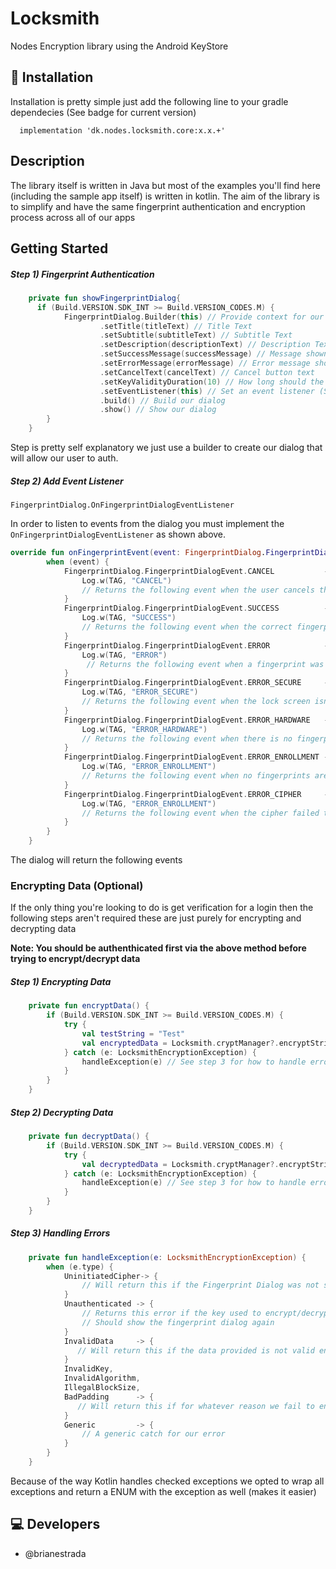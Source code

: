 # Locksmith

Nodes Encryption library using the Android KeyStore

## 🔧 Installation
Installation is pretty simple just add the following line to your gradle dependecies (See badge for current version)
```
  implementation 'dk.nodes.locksmith.core:x.x.+'
```

## Description

The library itself is written in Java but most of the examples you'll find here (including the sample app itself) is written in kotlin. The aim of the library is to simplify and have the same fingerprint authentication and encryption process across all of our apps

## Getting Started

##### Step 1) Fingerprint Authentication
```Kotlin
    private fun showFingerprintDialog{
      if (Build.VERSION.SDK_INT >= Build.VERSION_CODES.M) {
            FingerprintDialog.Builder(this) // Provide context for our dialog
                    .setTitle(titleText) // Title Text
                    .setSubtitle(subtitleText) // Subtitle Text
                    .setDescription(descriptionText) // Description Text
                    .setSuccessMessage(successMessage) // Message shown when you have successfully auth
                    .setErrorMessage(errorMessage) // Error message shown when auth failed
                    .setCancelText(cancelText) // Cancel button text
                    .setKeyValidityDuration(10) // How long should the key be valid for once authenthicated (Can only be set once)
                    .setEventListener(this) // Set an event listener (See next step for a better explination)
                    .build() // Build our dialog
                    .show() // Show our dialog
        }
    }
```
Step is pretty self explanatory we just use a builder to create our dialog that will allow our user to auth.

##### Step 2) Add Event Listener

```
FingerprintDialog.OnFingerprintDialogEventListener
```
In order to listen to events from the dialog you must implement the `OnFingerprintDialogEventListener` as shown above.

```Kotlin
override fun onFingerprintEvent(event: FingerprintDialog.FingerprintDialogEvent) {
        when (event) {
            FingerprintDialog.FingerprintDialogEvent.CANCEL           -> {
                Log.w(TAG, "CANCEL")
                // Returns the following event when the user cancels the dialog
            }
            FingerprintDialog.FingerprintDialogEvent.SUCCESS          -> {
                Log.w(TAG, "SUCCESS")
                // Returns the following event when the correct fingerprint has been read
            }
            FingerprintDialog.FingerprintDialogEvent.ERROR            -> {
                Log.w(TAG, "ERROR")
                 // Returns the following event when a fingerprint was correctly read but not accepted
            }
            FingerprintDialog.FingerprintDialogEvent.ERROR_SECURE     -> {
                Log.w(TAG, "ERROR_SECURE")
                // Returns the following event when the lock screen isn't enabled
            }
            FingerprintDialog.FingerprintDialogEvent.ERROR_HARDWARE   -> {
                Log.w(TAG, "ERROR_HARDWARE")
                // Returns the following event when there is no fingerprint hardware
            }
            FingerprintDialog.FingerprintDialogEvent.ERROR_ENROLLMENT -> {
                Log.w(TAG, "ERROR_ENROLLMENT")
                // Returns the following event when no fingerprints are enrolled
            }
            FingerprintDialog.FingerprintDialogEvent.ERROR_CIPHER     -> {
                Log.w(TAG, "ERROR_ENROLLMENT")
                // Returns the following event when the cipher failed to initate
            }
        }
    }
```

The dialog will return the following events

### Encrypting Data (Optional)

If the only thing you're looking to do is get verification for a login then the following steps aren't required these are just purely for encrypting and decrypting data

****Note: You should be authenthicated first via the above method before trying to encrypt/decrypt data****

##### Step 1) Encrypting Data

```Kotlin
    private fun encryptData() {
        if (Build.VERSION.SDK_INT >= Build.VERSION_CODES.M) {
            try {
                val testString = "Test"
                val encryptedData = Locksmith.cryptManager?.encryptString(testString)
            } catch (e: LocksmithEncryptionException) {
                handleException(e) // See step 3 for how to handle errors
            }
        }
    }
```

##### Step 2) Decrypting Data

```Kotlin
    private fun decryptData() {
        if (Build.VERSION.SDK_INT >= Build.VERSION_CODES.M) {
            try {
                val decryptedData = Locksmith.cryptManager?.encryptString(encryptedData)
            } catch (e: LocksmithEncryptionException) {
                handleException(e) // See step 3 for how to handle errors
            }
        }
    }
```

##### Step 3) Handling Errors

```Kotlin
    private fun handleException(e: LocksmithEncryptionException) {
        when (e.type) {
            UninitiatedCipher-> {
                // Will return this if the Fingerprint Dialog was not shown first before trying to encrypt/decrypt                          
            }
            Unauthenticated -> {
                // Returns this error if the key used to encrypt/decrypt has been invalidated, if you get this error you
                // Should show the fingerprint dialog again
            }
            InvalidData     -> {
               // Will return this if the data provided is not valid encrypted data
            }
            InvalidKey,
            InvalidAlgorithm,
            IllegalBlockSize,
            BadPadding      -> {
               // Will return this if for whatever reason we fail to encrypt/decrypt data
            }
            Generic         -> {
                // A generic catch for our error
            }
        }
    }
```

Because of the way Kotlin handles checked exceptions we opted to wrap all exceptions and return a ENUM with the exception as well (makes it easier)

## 💻 Developers
- @brianestrada
